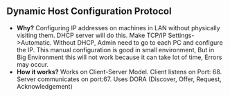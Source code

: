 ## Dynamic Host Configuration Protocol
- **Why?** Configuring IP addresses on machines in LAN without physically visiting them. DHCP server will do this. Make TCP/IP Settings->Automatic. Without DHCP,  Admin need to go to each PC and configure the IP. This manual configuration is  good in small environment, But in Big Environment this will not work because it can take lot of time, Errors may occur.
- **How it works?** Works on Client-Server Model. Client listens on Port: 68. Server communicates on port:67. Uses DORA (Discover, Offer, Request, Acknowledgement)

